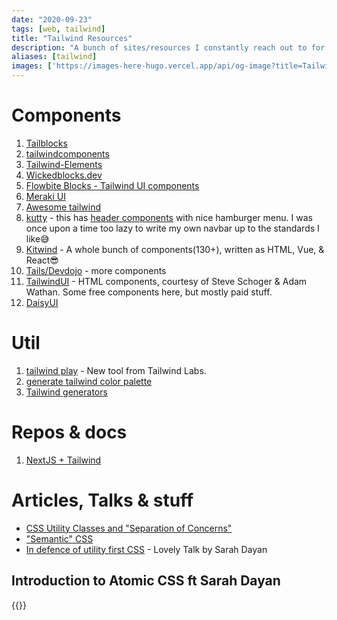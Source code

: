```yaml
---
date: "2020-09-23"
tags: [web, tailwind]
title: "Tailwind Resources"
description: "A bunch of sites/resources I constantly reach out to for inspiration when using tailwind, which is like all the time"
aliases: [tailwind]
images: ['https://images-here-hugo.vercel.app/api/og-image?title=Tailwind%20Resources']
---
```


# Components
1. [Tailblocks](https://mertjf.github.io/tailblocks/)
2. [tailwindcomponents](https://tailwindcomponents.com/)
3. [Tailwind-Elements](https://tailwind-elements.com/)
4. [Wickedblocks.dev](https://wickedblocks.dev/)
5. [Flowbite Blocks - Tailwind UI components](https://flowbite.com/blocks/)
6. [Meraki UI](https://merakiui.com)
7. [Awesome tailwind](https://github.com/aniftyco/awesome-tailwindcss)
8. [kutty](https://kutty.netlify.app/docs/) - this has [header components](https://kutty.netlify.app/components/headers/) with nice hamburger menu. I was once upon a time too lazy to write my own navbar up to the standards I like😅
9.  [Kitwind](https://kitwind.io/products/kometa/components) - A whole bunch of components(130+), written as HTML, Vue, & React😎
10. [Tails/Devdojo](https://devdojo.com/tailwindcss/components) - more components
11. [TailwindUI](https://tailwindui.com/components) - HTML components, courtesy of Steve Schoger & Adam Wathan. Some free components here, but mostly paid stuff.
12. [DaisyUI](https://daisyui.com/)

# Util
1. [tailwind play](https://play.tailwindcss.com/) - New tool from Tailwind Labs.
2. [generate tailwind color palette](https://javisperez.github.io/tailwindcolorshades/#/)
3. [Tailwind generators](https://www.tailwindtoolbox.com/generators)

# Repos & docs
1. [NextJS + Tailwind](https://tailwindcss.com/docs/guides/nextjs)

# Articles, Talks & stuff
- [CSS Utility Classes and "Separation of Concerns"](https://adamwathan.me/css-utility-classes-and-separation-of-concerns/)
- ["Semantic" CSS](https://adamwathan.me/2014/11/10/semantic-css/)
- [In defence of utility first CSS](https://www.dotconferences.com/2019/12/sarah-dayan-in-defense-of-utility-first-css) - Lovely Talk by Sarah Dayan

## Introduction to Atomic CSS ft Sarah Dayan
{{<youtube PcrzsCdoFoY>}}